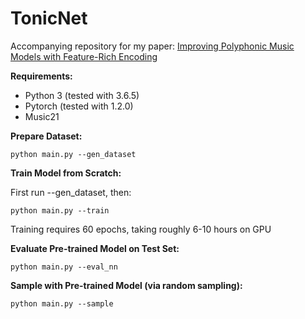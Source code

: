 # TonicNet

Accompanying repository for my paper: [Improving Polyphonic Music Models with Feature-Rich Encoding](https://drive.google.com/open?id=1pO0cPKF0Csht-kbarXToskP0ge9Ho_9u)

<b>Requirements:</b>
- Python 3 (tested with 3.6.5)
- Pytorch (tested with 1.2.0)
- Music21

<b>Prepare Dataset:</b>
```
python main.py --gen_dataset
```

<b>Train Model from Scratch:</b>

First run --gen_dataset, then:
```
python main.py --train
```

Training requires 60 epochs, taking roughly 6-10 hours on GPU

<b>Evaluate Pre-trained Model on Test Set:</b>

```
python main.py --eval_nn
```

<b>Sample with Pre-trained Model (via random sampling):</b>

```
python main.py --sample
```
